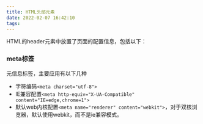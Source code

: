```yaml
---
title: HTML头部元素
date: 2022-02-07 16:42:10
tags:
---
```

HTML的header元素中放置了页面的配置信息，包括以下：
### meta标签
元信息标签，主要应用有以下几种
- 字符编码`<meta charset="utf-8">`
- IE兼容配置`<meta http-equiv="X-UA-Compatible" content="IE=edge,chrome=1">`
- 默认web内核配置`<meta name="renderer" content="webkit">`，对于双核浏览器，默认使用webkit，而不是ie兼容模式。
